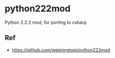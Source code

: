 # python222mod
Python 2.2.2 mod, for porting to csharp

## Ref  
* https://github.com/weimingtom/python222mod  
